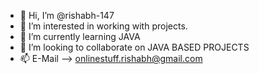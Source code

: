 - 👋 Hi, I’m @rishabh-147
- 👀 I’m interested in working with projects.
- 🌱 I’m currently learning JAVA
- 💞️ I’m looking to collaborate on JAVA BASED PROJECTS
- 📫 E-Mail --> onlinestuff.rishabh@gmail.com 

<!---
rishabh-147/rishabh-147 is a ✨ special ✨ repository because its `README.md` (this file) appears on your GitHub profile.
You can click the Preview link to take a look at your changes.
--->
